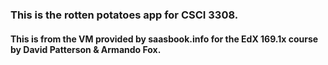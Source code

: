 ### This is the rotten potatoes app for CSCI 3308.

#### This is from the VM provided by saasbook.info for the EdX 169.1x course by David Patterson & Armando Fox.